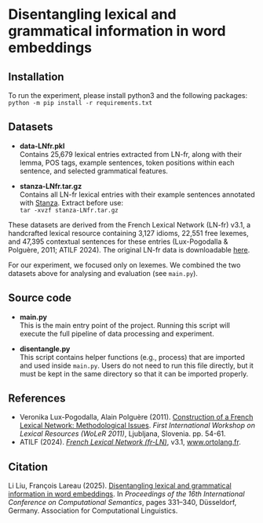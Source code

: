 # Disentangling lexical and grammatical information in word embeddings

## Installation
To run the experiment, please install python3 and the following packages:  
`
python -m pip install -r requirements.txt
`

## Datasets

- **data-LNfr.pkl**  
Contains 25,679 lexical entries extracted from LN-fr, along with their lemma, POS tags, example sentences, token positions within each sentence, and selected grammatical features.

- **stanza-LNfr.tar.gz**  
Contains all LN-fr lexical entries with their example sentences annotated with [Stanza](https://stanfordnlp.github.io/stanza/available_models.html). Extract before use:<br/>`tar -xvzf stanza-LNfr.tar.gz`

These datasets are derived from the French Lexical Network (LN-fr) v3.1, a handcrafted lexical resource containing 3,127 idioms, 22,551 free lexemes, and 47,395 contextual sentences for these entries (Lux-Pogodalla & Polguère, 2011; ATILF 2024). The original LN-fr data is downloadable [here](https://www.ortolang.fr/market/lexicons/lexical-system-fr/v3.1).

For our experiment, we focused only on lexemes. We combined the two datasets above for analysing and evaluation (see `main.py`).

## Source code

- **main.py**  
This is the main entry point of the project. Running this script will execute the full pipeline of data processing and experiment.

- **disentangle.py**  
This script contains helper functions (e.g., process) that are imported and used inside `main.py`. Users do not need to run this file directly, but it must be kept in the same directory so that it can be imported properly.

## References
- Veronika Lux-Pogodalla, Alain Polguère (2011). [Construction of a French Lexical Network: Methodological Issues](https://hal.science/hal-00686467v1/document). *First International Workshop on Lexical Resources (WoLeR 2011)*, Ljubljana, Slovenia. pp. 54-61.
- ATILF (2024). [*French Lexical Network (fr-LN)*](https://www.ortolang.fr/market/lexicons/lexical-system-fr/v3.1), v3.1, www.ortolang.fr.

## Citation
Li Liu, François Lareau (2025). [Disentangling lexical and grammatical information in word embeddings](https://preview.aclanthology.org/iwcs-25-ingestion/2025.iwcs-1.29/). In *Proceedings of the 16th International Conference on Computational Semantics*, pages 331–340, Düsseldorf, Germany. Association for Computational Linguistics.
